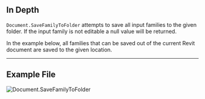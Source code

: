 ## In Depth
`Document.SaveFamilyToFolder` attempts to save all input families to the given folder. If the input family is not editable a null value will be returned.

In the example below, all families that can be saved out of the current Revit document are saved to the given location.
___
## Example File

![Document.SaveFamilyToFolder](./Revit.Application.Document.SaveFamilyToFolder_img.jpg)
